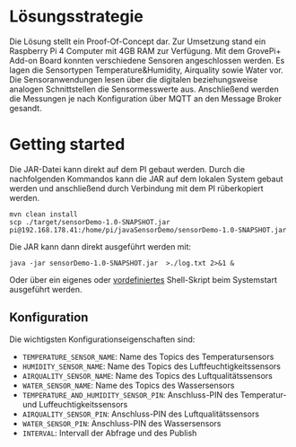 # Lösungsstrategie
Die Lösung stellt ein Proof-Of-Concept dar. Zur Umsetzung stand ein Raspberry Pi 4 Computer mit 4GB RAM zur Verfügung.
Mit dem GrovePi+ Add-on Board konnten verschiedene Sensoren angeschlossen werden.
Es lagen die Sensortypen Temperature&Humidity, Airquality sowie Water vor.
Die Sensoranwendungen lesen über die digitalen beziehungsweise analogen Schnittstellen die Sensormesswerte aus.
Anschließend werden die Messungen je nach Konfiguration über MQTT an den Message Broker gesandt.

# Getting started
Die JAR-Datei kann direkt auf dem PI gebaut werden. Durch die nachfolgenden Kommandos kann die JAR auf dem lokalen System gebaut werden
und anschließend durch Verbindung mit dem PI rüberkopiert werden.
````
mvn clean install
scp ./target/sensorDemo-1.0-SNAPSHOT.jar pi@192.168.178.41:/home/pi/javaSensorDemo/sensorDemo-1.0-SNAPSHOT.jar
````
Die JAR kann dann direkt ausgeführt werden mit:
````
java -jar sensorDemo-1.0-SNAPSHOT.jar  >./log.txt 2>&1 &
````
Oder über ein eigenes oder [vordefiniertes](src/main/resources) Shell-Skript beim Systemstart ausgeführt werden. 

## Konfiguration
Die wichtigsten Konfigurationseigenschaften sind:
* `TEMPERATURE_SENSOR_NAME`: Name des Topics des Temperatursensors
* `HUMIDITY_SENSOR_NAME`: Name des Topics des Luftfeuchtigkeitssensors
* `AIRQUALITY_SENSOR_NAME`: Name des Topics des Luftqualitätssensors
* `WATER_SENSOR_NAME`: Name des Topics des Wassersensors
* `TEMPERATURE_AND_HUMIDITY_SENSOR_PIN`: Anschluss-PIN des Temperatur- und Luffeuchtigkeitssensors
* `AIRQUALITY_SENSOR_PIN`: Anschluss-PIN des Luftqualitätssensors
* `WATER_SENSOR_PIN`: Anschluss-PIN des Wassersensors
* `INTERVAL`: Intervall der Abfrage und des Publish

